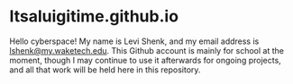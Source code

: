# Itsaluigitime.github.io
Hello cyberspace! My name is Levi Shenk, and my email address is lshenk@my.waketech.edu. This Github account is mainly for school at the moment, though I may continue to use it afterwards for ongoing projects, and all that work will be held here in this repository.